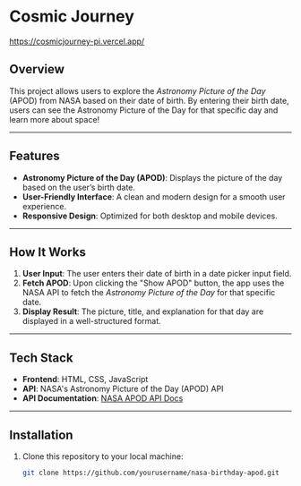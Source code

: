 # Cosmic Journey

https://cosmicjourney-pi.vercel.app/

## Overview

This project allows users to explore the *Astronomy Picture of the Day* (APOD) from NASA based on their date of birth. By entering their birth date, users can see the Astronomy Picture of the Day for that specific day and learn more about space!

---

## Features

- **Astronomy Picture of the Day (APOD)**: Displays the picture of the day based on the user’s birth date.
- **User-Friendly Interface**: A clean and modern design for a smooth user experience.
- **Responsive Design**: Optimized for both desktop and mobile devices.

---

## How It Works

1. **User Input**: The user enters their date of birth in a date picker input field.
2. **Fetch APOD**: Upon clicking the "Show APOD" button, the app uses the NASA API to fetch the *Astronomy Picture of the Day* for that specific date.
3. **Display Result**: The picture, title, and explanation for that day are displayed in a well-structured format.

---

## Tech Stack

- **Frontend**: HTML, CSS, JavaScript
- **API**: NASA's Astronomy Picture of the Day (APOD) API
- **API Documentation**: [NASA APOD API Docs](https://api.nasa.gov/)

---

## Installation

1. Clone this repository to your local machine:

   ```bash
   git clone https://github.com/yourusername/nasa-birthday-apod.git
